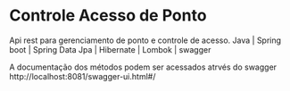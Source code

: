 # Controle Acesso de Ponto
Api rest para gerenciamento de ponto e controle de acesso.
Java | Spring boot | Spring Data Jpa | Hibernate | Lombok | swagger

A documentação dos métodos podem ser acessados atrvés do swagger
http://localhost:8081/swagger-ui.html#/

